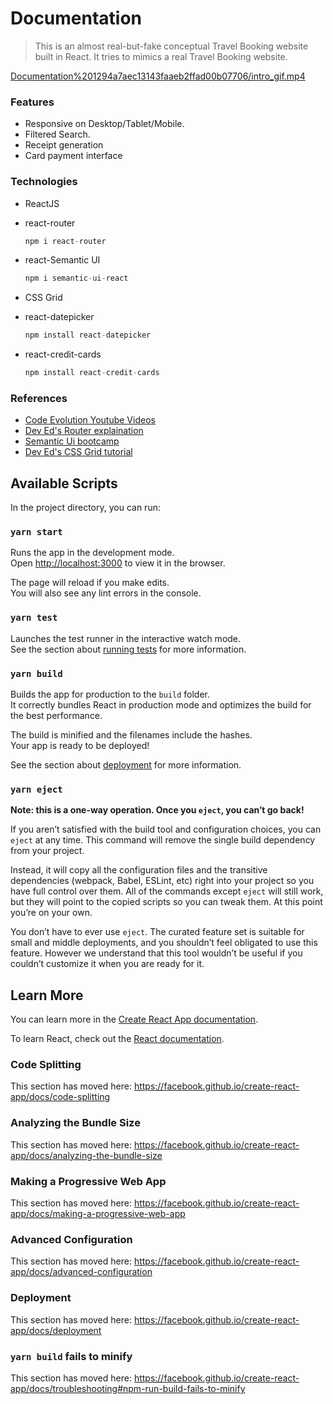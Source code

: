 # Documentation

> This is an almost real-but-fake conceptual Travel Booking website built in React. It tries to mimics a real Travel Booking website.

[Documentation%201294a7aec13143faaeb2ffad00b07706/intro_gif.mp4](Documentation%201294a7aec13143faaeb2ffad00b07706/intro_gif.mp4)

### Features

- Responsive on Desktop/Tablet/Mobile.
- Filtered Search.
- Receipt generation
- Card payment interface

### Technologies

- ReactJS
- react-router

    ```jsx
    npm i react-router
    ```

- react-Semantic UI

    ```jsx
    npm i semantic-ui-react
    ```

- CSS Grid
- react-datepicker

    ```jsx
    npm install react-datepicker
    ```

- react-credit-cards

    ```jsx
    npm install react-credit-cards
    ```

### References

- [Code Evolution Youtube Videos](https://www.youtube.com/channel/UC80PWRj_ZU8Zu0HSMNVwKWw)
- [Dev Ed's Router explaination](https://www.youtube.com/watch?v=Law7wfdg_ls&t=929s)
- [Semantic Ui bootcamp](https://www.youtube.com/watch?v=a9mUH1EWp40)
- [Dev Ed's CSS Grid tutorial](https://www.youtube.com/watch?v=EFafSYg-PkI)

## Available Scripts

In the project directory, you can run:

### `yarn start`

Runs the app in the development mode.<br />
Open [http://localhost:3000](http://localhost:3000) to view it in the browser.

The page will reload if you make edits.<br />
You will also see any lint errors in the console.

### `yarn test`

Launches the test runner in the interactive watch mode.<br />
See the section about [running tests](https://facebook.github.io/create-react-app/docs/running-tests) for more information.

### `yarn build`

Builds the app for production to the `build` folder.<br />
It correctly bundles React in production mode and optimizes the build for the best performance.

The build is minified and the filenames include the hashes.<br />
Your app is ready to be deployed!

See the section about [deployment](https://facebook.github.io/create-react-app/docs/deployment) for more information.

### `yarn eject`

**Note: this is a one-way operation. Once you `eject`, you can’t go back!**

If you aren’t satisfied with the build tool and configuration choices, you can `eject` at any time. This command will remove the single build dependency from your project.

Instead, it will copy all the configuration files and the transitive dependencies (webpack, Babel, ESLint, etc) right into your project so you have full control over them. All of the commands except `eject` will still work, but they will point to the copied scripts so you can tweak them. At this point you’re on your own.

You don’t have to ever use `eject`. The curated feature set is suitable for small and middle deployments, and you shouldn’t feel obligated to use this feature. However we understand that this tool wouldn’t be useful if you couldn’t customize it when you are ready for it.

## Learn More

You can learn more in the [Create React App documentation](https://facebook.github.io/create-react-app/docs/getting-started).

To learn React, check out the [React documentation](https://reactjs.org/).

### Code Splitting

This section has moved here: https://facebook.github.io/create-react-app/docs/code-splitting

### Analyzing the Bundle Size

This section has moved here: https://facebook.github.io/create-react-app/docs/analyzing-the-bundle-size

### Making a Progressive Web App

This section has moved here: https://facebook.github.io/create-react-app/docs/making-a-progressive-web-app

### Advanced Configuration

This section has moved here: https://facebook.github.io/create-react-app/docs/advanced-configuration

### Deployment

This section has moved here: https://facebook.github.io/create-react-app/docs/deployment

### `yarn build` fails to minify

This section has moved here: https://facebook.github.io/create-react-app/docs/troubleshooting#npm-run-build-fails-to-minify
